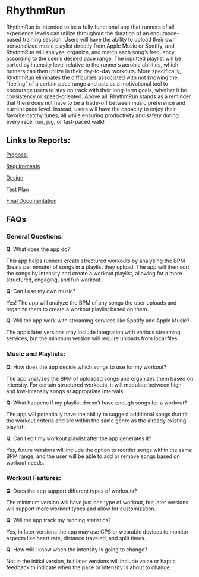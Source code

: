 # RhythmRun
RhythmRun is intended to be a fully functional app that runners of all experience levels can utilize throughout the duration of an endurance-based training session. Users will have the ability to upload their own personalized music playlist directly from Apple Music or Spotify, and RhythmRun will analyze, organize, and match each song’s frequency according to the user’s desired pace range. The inputted playlist will be sorted by intensity level relative to the runner’s aerobic abilities, which runners can then utilize in their day-to-day workouts. More specifically, RhythmRun eliminates the difficulties associated with not knowing the “feeling” of a certain pace range and acts as a motivational tool to encourage users to stay on track with their long-term goals, whether it be consistency or speed-oriented. Above all, RhythmRun stands as a reminder that there does not have to be a trade-off between music preference and current pace level. Instead, users will have the capacity to enjoy their favorite catchy tunes, all while ensuring productivity and safety during every race, run, jog, or fast-paced walk!

## Links to Reports:
[Proposal](/proposal.md)

[Requirements](requirements.md)

[Design](/design.md)

[Test Plan](/test_plan.md)

[Final Documentation](documentation.md)

## FAQs
### General Questions:
**Q**: What does the app do?

This app helps runners create structured workouts by analyzing the BPM (beats per minute) of songs in a playlist they upload. The app will then sort the songs by intensity and create a workout playlist, allowing for a more structured, engaging, and fun workout.

**Q**: Can I use my own music?

Yes! The app will analyze the BPM of any songs the user uploads and organize them to create a workout playlist based on them.

**Q**: Will the app work with streaming services like Spotify and Apple Music?

The app’s later versions may include integration with various streaming services, but the minimum version will require uploads from local files.

### Music and Playlists:
**Q**: How does the app decide which songs to use for my workout?

The app analyzes the BPM of uploaded songs and organizes them based on intensity. For certain structured workouts, it will modulate between high- and low-intensity songs at appropriate intervals.

**Q**: What happens if my playlist doesn’t have enough songs for a workout?

The app will potentially have the ability to suggest additional songs that fit the workout criteria and are within the same genre as the already existing playlist.

**Q**: Can I edit my workout playlist after the app generates it?

Yes, future versions will include the option to reorder songs within the same BPM range, and the user will be able to add or remove songs based on workout needs.

### Workout Features:
**Q**: Does the app support different types of workouts?

The minimum version will have just one type of workout, but later versions will support more workout types and allow for customization.

**Q**: Will the app track my running statistics?

Yes, in later versions the app may use GPS or wearable devices to monitor aspects like heart rate, distance traveled, and split times.

**Q**: How will I know when the intensity is going to change?

Not in the initial version, but later versions will include voice or haptic feedback to indicate when the pace or intensity is about to change.
